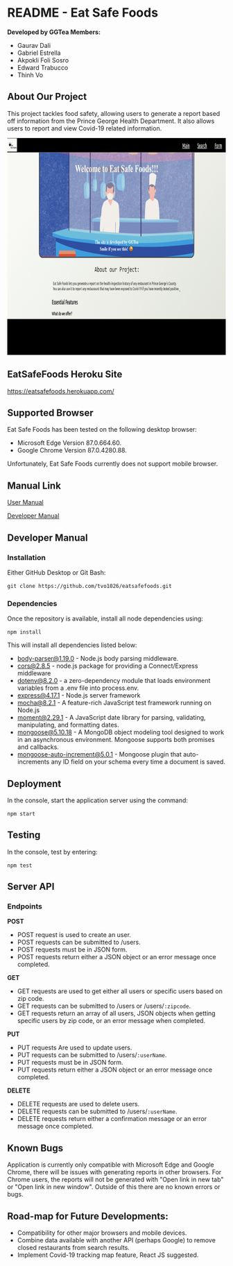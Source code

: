 # README - Eat Safe Foods

**Developed by GGTea Members:** 
- Gaurav Dali
- Gabriel Estrella
- Akpokli Foli Sosro
- Edward Trabucco
- Thinh Vo

## About Our Project

This project tackles food safety, allowing users to generate a report based off information from the Prince George Health Department. It also allows users to report and view Covid-19 related information.
<p align="center">
  <img width="1000" height="500" src="docs/overview.gif">
</p>

## EatSafeFoods Heroku Site

https://eatsafefoods.herokuapp.com/

## Supported Browser
Eat Safe Foods has been tested on the following desktop browser:
- Microsoft Edge Version 87.0.664.60.
- Google Chrome Version 87.0.4280.88.

Unfortunately, Eat Safe Foods currently does not support mobile browser.

## Manual Link

[User Manual](https://github.com/tvo1026/eatsafefoods/blob/master/docs/user.md)

[Developer Manual](https://github.com/tvo1026/eatsafefoods/tree/master#developer-manual)

## Developer Manual

### Installation

Either GitHub Desktop or Git Bash:
```
git clone https://github.com/tvo1026/eatsafefoods.git
```
### Dependencies

Once the repository is available, install all node dependencies using:
 ```
 npm install  
 ```
This will install all dependencies listed below:
- body-parser@1.19.0 - Node.js body parsing middleware.
- cors@2.8.5 - node.js package for providing a Connect/Express middleware
- dotenv@8.2.0 - a zero-dependency module that loads environment variables from a .env file into process.env.
- express@4.17.1 - Node.js server framework
- mocha@8.2.1 - A feature-rich JavaScript test framework running on Node.js
- moment@2.29.1 - A JavaScript date library for parsing, validating, manipulating, and formatting dates.
- mongoose@5.10.18 - A MongoDB object modeling tool designed to work in an asynchronous environment. Mongoose supports both promises and callbacks.
- mongoose-auto-increment@5.0.1 - Mongoose plugin that auto-increments any ID field on your schema every time a document is saved.

## Deployment

In the console, start the application server using the command:
 ```
npm start
 ```

## Testing

 In the console, test by entering:
 ```
npm test
 ```

## Server API

### Endpoints

**POST**
- POST request is used to create an user.
- POST requests can be submitted to /users.
- POST requests must be in JSON form.
- POST requests return either a JSON object or an error message once completed.

**GET**
- GET requests are used to get either all users or specific users based on zip code.
- GET requests can be submitted to /users or /users/`:zipcode`.
- GET requests return an array of all users, JSON objects when getting specific users by zip code, or an error message when completed.

**PUT**
- PUT requests Are used to update users.
- PUT requests can be submitted to /users/`:userName`.
- PUT requests must be in JSON form.
- PUT requests return either a JSON object or an error message once completed.

**DELETE**
 - DELETE requests are used to delete users.
 - DELETE requests can be submitted to /users/`:userName`.
 - DELETE requests return either a confirmation message or an error message once completed.

## Known Bugs

Application is currently only compatible with Microsoft Edge and Google Chrome, there will be issues with generating reports in other browsers. For Chrome users, the reports will not be generated with "Open link in new tab" or "Open link in new window". Outside of this there are no known errors or bugs.

## Road-map for Future Developments:

- Compatibility for other major browsers and mobile devices.
- Combine data available with another API (perhaps Google) to remove closed restaurants from search results.
- Implement Covid-19 tracking map feature, React JS suggested.